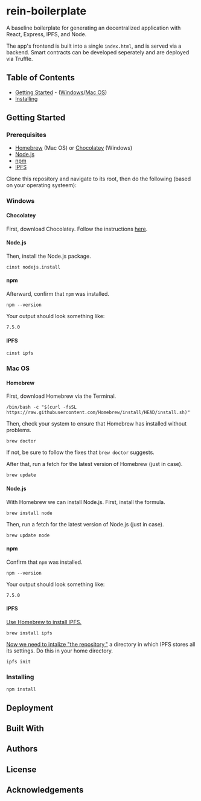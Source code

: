 # rein-boilerplate
A baseline boilerplate for generating an decentralized application with React,
Express, IPFS, and Node.

The app's frontend is built into a single `index.html`, and is served via a
backend. Smart contracts can be developed seperately and are deployed via 
Truffle.

## Table of Contents
- [Getting Started](#getting-started) - ([Windows](#windows)/[Mac OS](#mac-os))
- [Installing](#installing)

## Getting Started
### Prerequisites
- [Homebrew](https://brew.sh/) (Mac OS) or [Chocolatey](https://docs.chocolatey.org/en-us/) (Windows)
- [Node.js](https://nodejs.org/en/)
- [npm](https://www.npmjs.com/)
- [IPFS](https://ipfs.io/)

Clone this repository and navigate to its root, then do the following (based on
your operating systeem):

### Windows
#### Chocolatey
First, download Chocolatey. Follow the instructions [here](https://docs.chocolatey.org/en-us/choco/setup#installing-chocolatey).

#### Node.js
Then, install the Node.js package.
```
cinst nodejs.install
```

#### npm
Afterward, confirm that `npm` was installed.
```
npm --version
```
Your output should look something like:
```
7.5.0
```

#### IPFS
```
cinst ipfs
```

### Mac OS
#### Homebrew
First, download Homebrew via the Terminal.
```
/bin/bash -c "$(curl -fsSL https://raw.githubusercontent.com/Homebrew/install/HEAD/install.sh)"
```

Then, check your system to ensure that Homebrew has installed without problems.
```
brew doctor
```
If not, be sure to follow the fixes that `brew doctor` suggests.

After that, run a fetch for the latest version of Homebrew (just in case).
```
brew update
```

#### Node.js
With Homebrew we can install Node.js. First, install the formula.
```
brew install node
```

Then, run a fetch for the latest version of Node.js (just in case).
```
brew update node
```

#### npm
Confirm that `npm` was installed.
```
npm --version
```
Your output should look something like:
```
7.5.0 
```

#### IPFS
[Use Homebrew to install IPFS.](https://docs.ipfs.io/install/command-line/)
```
brew install ipfs
```

[Now we need to intalize "the repository,"](https://docs.ipfs.io/how-to/command-line-quick-start/#initialize-the-repository) 
a directory in which IPFS stores all its settings. Do this in your home 
directory.
```
ipfs init
```

### Installing
```
npm install
```

## Deployment
## Built With
## Authors
## License
## Acknowledgements


